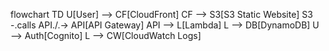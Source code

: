 flowchart TD
  U[User] --> CF[CloudFront]
  CF --> S3[S3 Static Website]
  S3 -.calls API./.-> API[API Gateway]
  API --> L[Lambda]
  L --> DB[DynamoDB]
  U --> Auth[Cognito]
  L --> CW[CloudWatch Logs]




